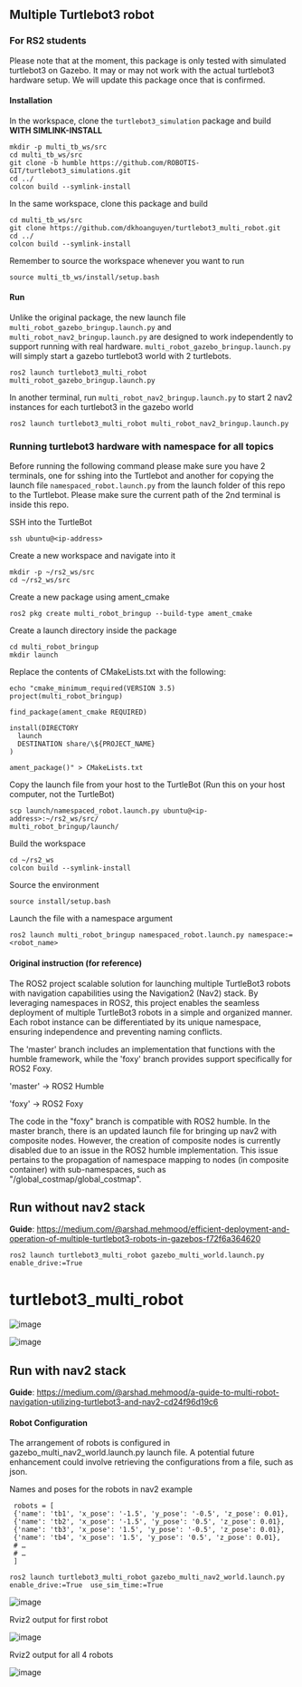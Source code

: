 ## Multiple Turtlebot3 robot
### For RS2 students
Please note that at the moment, this package is only tested with simulated turtlebot3 on Gazebo. It may or may not work with the actual turtlebot3 hardware setup. We will update this package once that is confirmed.
#### Installation
In the workspace, clone the `turtlebot3_simulation` package and build **WITH SIMLINK-INSTALL**
```
mkdir -p multi_tb_ws/src
cd multi_tb_ws/src
git clone -b humble https://github.com/ROBOTIS-GIT/turtlebot3_simulations.git
cd ../
colcon build --symlink-install
```

In the same workspace, clone this package and build
```
cd multi_tb_ws/src
git clone https://github.com/dkhoanguyen/turtlebot3_multi_robot.git
cd ../
colcon build --symlink-install
```
Remember to source the workspace whenever you want to run
```
source multi_tb_ws/install/setup.bash
```
#### Run
Unlike the original package, the new launch file `multi_robot_gazebo_bringup.launch.py` and `multi_robot_nav2_bringup.launch.py` are designed to work independently to support running with real hardware. `multi_robot_gazebo_bringup.launch.py` will simply start a gazebo turtlebot3 world with 2 turtlebots.
```
ros2 launch turtlebot3_multi_robot multi_robot_gazebo_bringup.launch.py 
```
In another terminal, run `multi_robot_nav2_bringup.launch.py` to start 2 nav2 instances for each turtlebot3 in the gazebo world
```
ros2 launch turtlebot3_multi_robot multi_robot_nav2_bringup.launch.py 
```

### Running turtlebot3 hardware with namespace for all topics
Before running the following command please make sure you have 2 terminals, one for sshing into the Turtlebot and another for copying the launch file `namespaced_robot.launch.py` from the launch folder of this repo to the Turtlebot. Please make sure the current path of the 2nd terminal is inside this repo.


SSH into the TurtleBot
```
ssh ubuntu@<ip-address>
```

Create a new workspace and navigate into it
```
mkdir -p ~/rs2_ws/src
cd ~/rs2_ws/src
```

Create a new package using ament_cmake
```
ros2 pkg create multi_robot_bringup --build-type ament_cmake
```

Create a launch directory inside the package
```
cd multi_robot_bringup
mkdir launch
```

Replace the contents of CMakeLists.txt with the following:
```
echo "cmake_minimum_required(VERSION 3.5)
project(multi_robot_bringup)

find_package(ament_cmake REQUIRED)

install(DIRECTORY
  launch
  DESTINATION share/\${PROJECT_NAME}
)

ament_package()" > CMakeLists.txt
```

Copy the launch file from your host to the TurtleBot (Run this on your host computer, not the TurtleBot)
```
scp launch/namespaced_robot.launch.py ubuntu@<ip-address>:~/rs2_ws/src/
multi_robot_bringup/launch/
```

Build the workspace
```
cd ~/rs2_ws
colcon build --symlink-install
```
Source the environment
```
source install/setup.bash
```

Launch the file with a namespace argument
```
ros2 launch multi_robot_bringup namespaced_robot.launch.py namespace:=<robot_name>
```

#### Original instruction (for reference)
The ROS2 project  scalable solution for launching multiple TurtleBot3 robots with navigation capabilities using the Navigation2 (Nav2) stack. By leveraging namespaces in ROS2, this project enables the seamless deployment of multiple TurtleBot3 robots in a simple and organized manner. Each robot instance can be differentiated by its unique namespace, ensuring independence and preventing naming conflicts.


The 'master' branch includes an implementation that functions with the humble framework, while the 'foxy' branch provides support specifically for ROS2 Foxy.

'master' -> ROS2 Humble

'foxy' -> ROS2 Foxy

The code in the "foxy" branch is compatible with ROS2 humble. In the master branch, there is an updated launch file for bringing up nav2 with composite nodes. However, the creation of composite nodes is currently disabled due to an issue in the ROS2 humble implementation. This issue pertains to the propagation of namespace mapping to nodes (in composite container) with sub-namespaces, such as "/global_costmap/global_costmap".

## Run without nav2 stack
**Guide**: https://medium.com/@arshad.mehmood/efficient-deployment-and-operation-of-multiple-turtlebot3-robots-in-gazebos-f72f6a364620
```
ros2 launch turtlebot3_multi_robot gazebo_multi_world.launch.py enable_drive:=True
```
# turtlebot3_multi_robot

![image](https://github.com/arshadlab/turtlebot3_multi_robot/assets/85929438/fc958709-018d-48d2-b5b6-6674b53913c8)

![image](https://github.com/arshadlab/turtlebot3_multi_robot/assets/85929438/c955b964-27fe-46d4-8696-d3c0d106dbe0)

## Run with nav2 stack
**Guide**: https://medium.com/@arshad.mehmood/a-guide-to-multi-robot-navigation-utilizing-turtlebot3-and-nav2-cd24f96d19c6

#### Robot Configuration

The arrangement of robots is configured in gazebo_multi_nav2_world.launch.py launch file. A potential future enhancement could involve retrieving the configurations from a file, such as json.

Names and poses for the robots in nav2 example
```
 robots = [
 {'name': 'tb1', 'x_pose': '-1.5', 'y_pose': '-0.5', 'z_pose': 0.01},
 {'name': 'tb2', 'x_pose': '-1.5', 'y_pose': '0.5', 'z_pose': 0.01},
 {'name': 'tb3', 'x_pose': '1.5', 'y_pose': '-0.5', 'z_pose': 0.01},
 {'name': 'tb4', 'x_pose': '1.5', 'y_pose': '0.5', 'z_pose': 0.01},
 # …
 # …
 ]
```
```
ros2 launch turtlebot3_multi_robot gazebo_multi_nav2_world.launch.py enable_drive:=True  use_sim_time:=True
```
![image](https://github.com/arshadlab/turtlebot3_multi_robot/assets/85929438/621f8884-1cd4-4eab-8ab4-50c1fd42d13b)


Rviz2 output for first robot

![image](https://github.com/arshadlab/turtlebot3_multi_robot/assets/85929438/0c3eaae5-74f0-40e8-be80-91bcf2266a4a)

Rviz2 output for all 4 robots

![image](https://github.com/arshadlab/turtlebot3_multi_robot/assets/85929438/e3ae59a2-ddae-4c80-8232-2d06d053b3e8)

